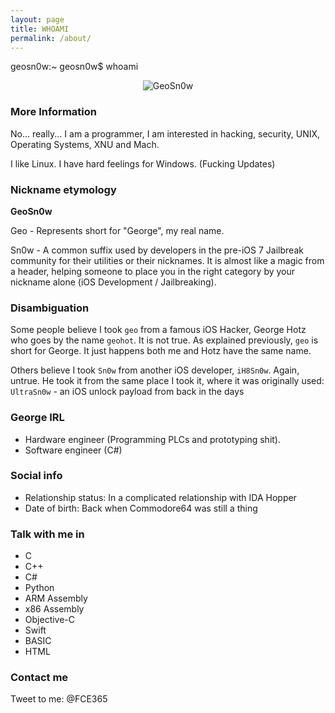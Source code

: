 ```yaml
---
layout: page
title: WHOAMI
permalink: /about/
---
```

<p>

geosn0w:~ geosn0w$ whoami

</p>
<p align="center">
<img src="https://image.ibb.co/mkXiMn/lol.png" alt="GeoSn0w">
  </p>

### More Information

No... really... I am a programmer, I am interested in hacking, security, UNIX, Operating Systems, XNU and Mach.

I like Linux. I have hard feelings for Windows. (Fucking Updates)

### Nickname etymology 
<b>GeoSn0w</b>

Geo - Represents short for "George", my real name.

Sn0w - A common suffix used by developers in the pre-iOS 7 Jailbreak community for their utilities or their nicknames. It is almost like a magic from a header, helping someone to place you in the right category by your nickname alone (iOS Development / Jailbreaking).

### Disambiguation
Some people believe I took `geo` from a famous iOS Hacker, George Hotz who goes by the name `geohot`. It is not true. As explained previously, `geo` is short for George. It just happens both me and Hotz have the same name. 

Others believe I took `Sn0w` from another iOS developer, `iH8Sn0w`. Again, untrue. He took it from the same place I took it, where it was originally used: `UltraSn0w` - an iOS unlock payload from back in the days

### George IRL

<ul>
<li>Hardware engineer (Programming PLCs and prototyping shit).</li>
<li>Software engineer (C#)</li>
</ul>

### Social info
<ul>
  <li> Relationship status: In a complicated relationship with IDA Hopper</li>
  <li> Date of birth: Back when Commodore64 was still a thing</li>
  </ul>
  
### Talk with me in
<ul>
<li>C</li>
<li>C++</li>
<li>C#</li>
<li>Python</li>
<li>ARM Assembly</li>
<li>x86 Assembly</li>
<li>Objective-C</li>
<li>Swift</li>
<li>BASIC</li>
<li>HTML</li>
</ul>

### Contact me

Tweet to me: @FCE365
